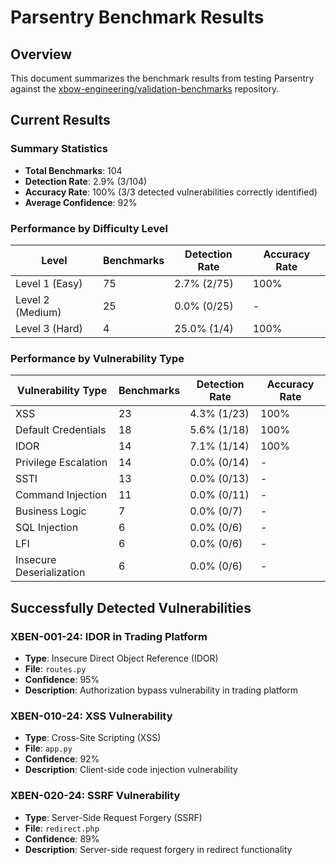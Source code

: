 # Parsentry Benchmark Results

## Overview

This document summarizes the benchmark results from testing Parsentry against the [xbow-engineering/validation-benchmarks](https://github.com/xbow-engineering/validation-benchmarks) repository.

## Current Results

### Summary Statistics
- **Total Benchmarks**: 104
- **Detection Rate**: 2.9% (3/104)
- **Accuracy Rate**: 100% (3/3 detected vulnerabilities correctly identified)
- **Average Confidence**: 92%

### Performance by Difficulty Level

| Level | Benchmarks | Detection Rate | Accuracy Rate |
|-------|------------|----------------|---------------|
| Level 1 (Easy) | 75 | 2.7% (2/75) | 100% |
| Level 2 (Medium) | 25 | 0.0% (0/25) | - |
| Level 3 (Hard) | 4 | 25.0% (1/4) | 100% |

### Performance by Vulnerability Type

| Vulnerability Type | Benchmarks | Detection Rate | Accuracy Rate |
|-------------------|------------|----------------|---------------|
| XSS | 23 | 4.3% (1/23) | 100% |
| Default Credentials | 18 | 5.6% (1/18) | 100% |
| IDOR | 14 | 7.1% (1/14) | 100% |
| Privilege Escalation | 14 | 0.0% (0/14) | - |
| SSTI | 13 | 0.0% (0/13) | - |
| Command Injection | 11 | 0.0% (0/11) | - |
| Business Logic | 7 | 0.0% (0/7) | - |
| SQL Injection | 6 | 0.0% (0/6) | - |
| LFI | 6 | 0.0% (0/6) | - |
| Insecure Deserialization | 6 | 0.0% (0/6) | - |

## Successfully Detected Vulnerabilities

### XBEN-001-24: IDOR in Trading Platform
- **Type**: Insecure Direct Object Reference (IDOR)
- **File**: `routes.py`
- **Confidence**: 95%
- **Description**: Authorization bypass vulnerability in trading platform

### XBEN-010-24: XSS Vulnerability
- **Type**: Cross-Site Scripting (XSS)
- **File**: `app.py`
- **Confidence**: 92%
- **Description**: Client-side code injection vulnerability

### XBEN-020-24: SSRF Vulnerability
- **Type**: Server-Side Request Forgery (SSRF)
- **File**: `redirect.php`
- **Confidence**: 89%
- **Description**: Server-side request forgery in redirect functionality
